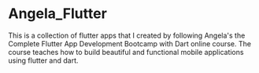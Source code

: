 # Angela_Flutter
This is a collection of flutter apps that I created by following Angela's the Complete Flutter App Development Bootcamp with Dart online course. The course teaches how to build beautiful and functional mobile applications using flutter and dart.
